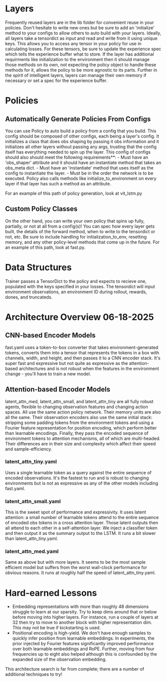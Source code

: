 # Layers
Frequently reused layers are in the lib folder for convenient reuse in your policies. Don't hesitate to write new ones but be sure to add an 'initialize' method to your configs to allow others to auto build with your layers. Ideally, all layers take a tensordict as input and read and write from it using unique keys. This allows you to access any tensor in your policy for use in calculating losses. For these tensors, be sure to update the experience spec which tells the experience buffer what to store.
If the layer has additional requirments like initialization to the environment then it should manage those methods on its own, not expecting the policy object to handle these methods for it, allows the policy to be more agnostic to its parts. Further in the spirit of intelligent layers, layers can manage their own memory if necessary or set a spec for the experience buffer.

# Policies
## Automatically Generate Policies From Configs
You can use Policy to auto build a policy from a config that you build. This config should be composed of other configs, each being a layer's config. It initializes a class that does obs shaping by passing it obs information and it initializes all other layers without passing any args, trusting that the config itself has everything needed to spin up the layer. This config of configs should also should meet the following requirements**:
        - Must have an 'obs_shaper' attribute and it should have an instantiate method that takes an obs_meta dict.
        - Must have an 'instantiate' method that uses itself as the config to instantiate the layer.
        - Must be in the order the network is to be executed.
Policy also calls methods like initialize_to_environment on every layer if that layer has such a method as an attribute.

For an example of this path of policy generation, look at vit_lstm.py

## Custom Policy Classes
On the other hand, you can write your own policy that spins up fully, partially, or not at all from a config(s)! You can spec how every layer gets built, the details of the forward method, when to write to the tensordict or not, etc. Be sure to include handling for initialization_to_env, resetting memory, and any other policy-level methods that come up in the future. For an example of this path, look at fast.py.

# Data Structures
Trainer passes a TensorDict to the policy and expects to recieve one, populated with the keys specified in your losses. The tensordict will input environment observations, an environment ID during rollout, rewards, dones, and truncateds.


# Architecture Overview 06-18-2025

## CNN-based Encoder Models

fast.yaml uses a token-to-box converter that takes environment-generated tokens, converts them into a tensor that
represents the tokens in a box with channels, width, and height, and then passes it to a CNN encoder stack. It's super
fast and expressive but not quite as expressive as the attention-based architectures and is not robust when the features
in the environment change - you'll have to train a new model.

## Attention-based Encoder Models

latent_attn_med, latent_attn_small, and latent_attn_tiny are all fully robust agents, flexible to changing observation
features and changing action spaces. All use the same action policy network. Their memory units are also all the same.
Their observation encoders also use the same initial stack: stripping some padding tokens from the environment tokens
and using a Fourier feature representation for position encoding, which perform better than learnable encodings.
Finally, they pass the encoded sequence of environment tokens to attention mechanisms, all of which are multi-headed.
Their differences are in their size and complexity which affect their speed and sample-efficiency.

### latent_attn_tiny.yaml

Uses a single learnable token as a query against the entire sequence of encoded observations. It's the fastest to run
and is robust to changing environments but is not as expressive as any of the other models including fast.yaml.

### latent_attn_small.yaml

This is the sweet spot of performance and expressivity. It uses latent attention: a small number of learnable tokens
attend to the entire sequence of encoded obs tokens in a cross attention layer. Those latent outputs then all attend to
each other in a self-attention layer. We inject a classifier token and then output it as the summary output to the LSTM.
It runs a bit slower than latent_attn_tiny.yaml.

### latent_attn_med.yaml

Same as above but with more layers. It seems to be the most sample efficient model but suffers from the worst wall-clock
performance for obvious reasons. It runs at roughly half the speed of latent_attn_tiny.yaml.

# Hard-earned Lessons

- Embedding representations with more than roughly 48 dimensions struggle to learn at our sparsity. Try to keep dims
  around that or below before moving into higher layers. For instance, run a couple of layers at 32 then try to move to
  another block with higher representation dim. This may not be true if kickstarting is used.
- Positional encoding is high-yield. We don't have enough samples to quickly infer position from learnable embeddings.
  In experiments, the prior injected by Fourier features significantly improved performance over both learnable
  embeddings and RoPE. Further, moving from four frequencies up to eight also helped although this is confounded by the
  expanded size of the observation embedding.

This architecture search is far from complete; there are a number of additional techniques to try!
